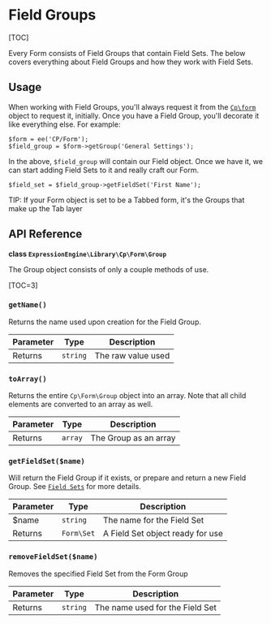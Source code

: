 <!--
    This source file is part of the open source project
    ExpressionEngine User Guide (https://github.com/ExpressionEngine/ExpressionEngine-User-Guide)

    @link      https://expressionengine.com/
    @copyright Copyright (c) 2003-2020, Packet Tide, LLC (https://packettide.com)
    @license   https://expressionengine.com/license Licensed under Apache License, Version 2.0
-->

# Field Groups

[TOC]

Every Form consists of Field Groups that contain Field Sets. The below covers everything about Field Groups and how they work with Field Sets. 

## Usage

When working with Field Groups, you'll always request it from the [`Cp\form`](development/services/cp-form.md) object to request it, initially. Once you have a Field Group, you'll decorate it like everything else. For example:

```
$form = ee('CP/Form');
$field_group = $form->getGroup('General Settings');
```

In the above, `$field_group` will contain our Field object. Once we have it, we can start adding Field Sets to it and really craft our Form. 

```
$field_set = $field_group->getFieldSet('First Name');
```

TIP: If your Form object is set to be a Tabbed form, it's the Groups that make up the Tab layer

## API Reference

**class `ExpressionEngine\Library\Cp\Form\Group`**

The Group object consists of only a couple methods of use. 

[TOC=3]

### `getName()`

Returns the name used upon creation for the Field Group. 

| Parameter | Type | Description |
| --------- | ---- | ----------- |
| Returns | `string` | The raw value used |

### `toArray()`

Returns the entire `Cp\Form\Group` object into an array. Note that all child elements are converted to an array as well.

| Parameter | Type | Description |
| --------- | ---- | ----------- |
| Returns | `array` | The Group as an array |

### `getFieldSet($name)`

Will return the Field Group if it exists, or prepare and return a new Field Group. See [`Field Sets`](development/services/cp-form/field-sets.md)  for more details.

| Parameter | Type | Description |
| --------- | ---- | ----------- |
| \$name | `string` | The name for the Field Set |
| Returns | `Form\Set` | A Field Set object ready for use |

### `removeFieldSet($name)`

Removes the specified Field Set from the Form Group

| Parameter | Type | Description |
| --------- | ---- | ----------- |
| Returns | `string` | The name used for the Field Set |